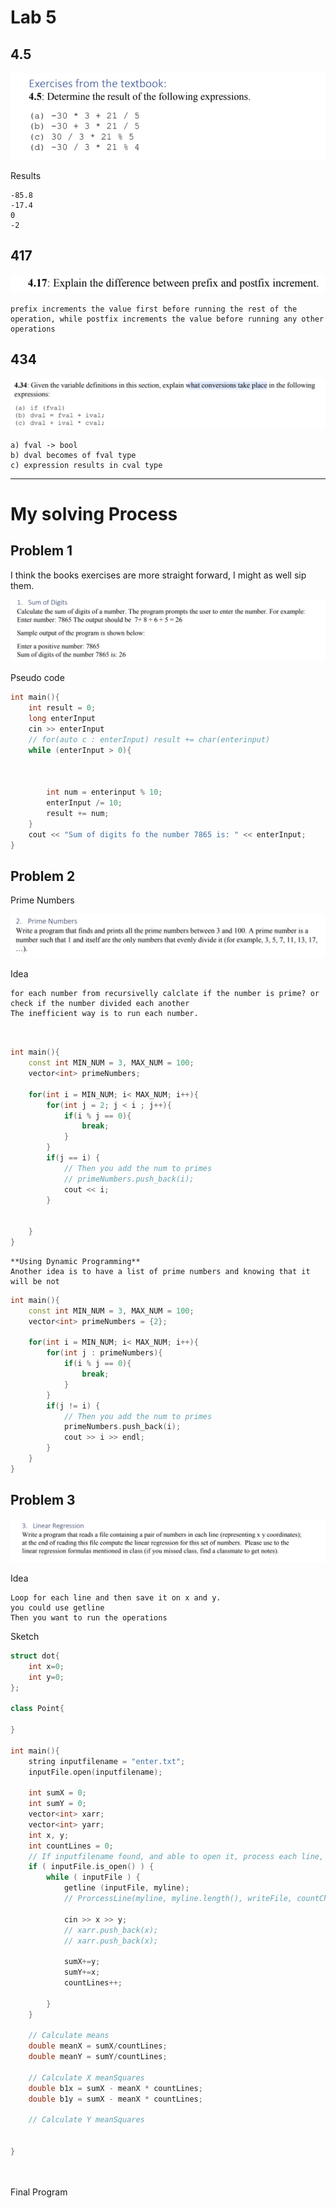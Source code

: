 # Lab 5

## 4.5

![](./../img/2022-10-12-20-43-29.png)

Results

```
-85.8
-17.4
0
-2
```

## 417

![](./../img/2022-10-12-20-50-10.png)

```
prefix increments the value first before running the rest of the operation, while postfix increments the value before running any other operations
```

## 434

![](./../img/2022-10-12-20-58-55.png)


```
a) fval -> bool
b) dval becomes of fval type
c) expression results in cval type
```


---

# My solving Process

## Problem 1

I think the books exercises are more straight forward, I might as well sip them. 

![](./../img/2022-10-12-21-00-35.png)

Pseudo code

```cpp
int main(){
    int result = 0;
    long enterInput
    cin >> enterInput
    // for(auto c : enterInput) result += char(enterinput)
    while (enterInput > 0){
        
        
        
        int num = enterinput % 10;
        enterInput /= 10;
        result += num;
    }
    cout << "Sum of digits fo the number 7865 is: " << enterInput;
}

```

## Problem 2

Prime Numbers

![](./../img/2022-10-12-21-06-00.png)

Idea
```
for each number from recursivelly calclate if the number is prime? or check if the number divided each another 
The inefficient way is to run each number.



```

```cpp
int main(){
    const int MIN_NUM = 3, MAX_NUM = 100;
    vector<int> primeNumbers;

    for(int i = MIN_NUM; i< MAX_NUM; i++){
        for(int j = 2; j < i ; j++){
            if(i % j == 0){
                break;
            }
        }
        if(j == i) {
            // Then you add the num to primes
            // primeNumbers.push_back(i);
            cout << i;
        }


    }
}

```

```
**Using Dynamic Programming**
Another idea is to have a list of prime numbers and knowing that it will be not 
```


```cpp
int main(){
    const int MIN_NUM = 3, MAX_NUM = 100;
    vector<int> primeNumbers = {2};

    for(int i = MIN_NUM; i< MAX_NUM; i++){
        for(int j : primeNumbers){
            if(i % j == 0){
                break;
            }
        }
        if(j != i) {
            // Then you add the num to primes
            primeNumbers.push_back(i);
            cout >> i >> endl;
        }
    }
}

```


## Problem 3

![](./../img/2022-10-12-21-09-38.png)

Idea
```
Loop for each line and then save it on x and y.
you could use getline
Then you want to run the operations
```

Sketch

```cpp
struct dot{
    int x=0;
    int y=0;
};

class Point{

}

int main(){
    string inputfilename = "enter.txt";
    inputFile.open(inputfilename);

    int sumX = 0;
    int sumY = 0;
    vector<int> xarr;
    vector<int> yarr;
    int x, y;
    int countLines = 0;
    // If inputfilename found, and able to open it, process each line, add to the counter
    if ( inputFile.is_open() ) {
        while ( inputFile ) { 
            getline (inputFile, myline);
            // ProrcessLine(myline, myline.length(), writeFile, countCharactersStripped);

            cin >> x >> y;
            // xarr.push_back(x);
            // xarr.push_back(x);

            sumX+=y;
            sumY+=x;
            countLines++;
            
        }
    }

    // Calculate means
    double meanX = sumX/countLines;
    double meanY = sumY/countLines;

    // Calculate X meanSquares
    double b1x = sumX - meanX * countLines;
    double b1y = sumX - meanX * countLines;

    // Calculate Y meanSquares


}




```


Final Program
```cpp

```










